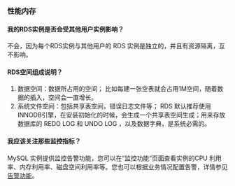 ### 性能内存

#### 我的RDS实例是否会受其他用户实例影响？

不会，因为每个RDS实例与其他用户的 RDS 实例是独立的，并且有资源隔离，互不影响。

#### RDS空间组成说明？

1. 数据空间：数据所占用的空间； 比如每建一张空表就会占用1M空间，随着数据的插入，空间会一直增长。
2. 系统文件空间：包括共享表空间，错误日志文件等； RDS 默认推荐使用INNODB引擎，在安装初始化的时候，会生成一个共享表空间生成；用来存放数据库的 REDO LOG 和 UNDO LOG ，以及数据字典，是系统必需的。

#### 我应该关注那些监控指标？

MySQL 实例提供监控告警功能，您可以在“监控功能“页面查看实例的CPU 利用率、内存利用率、磁盘空间利用率等。您也可以根据业务情况配置告警，详情参见[告警功能](http://wiki-private.capitalonline.net:8090/pages/viewpage.action?pageId=75827062)。
